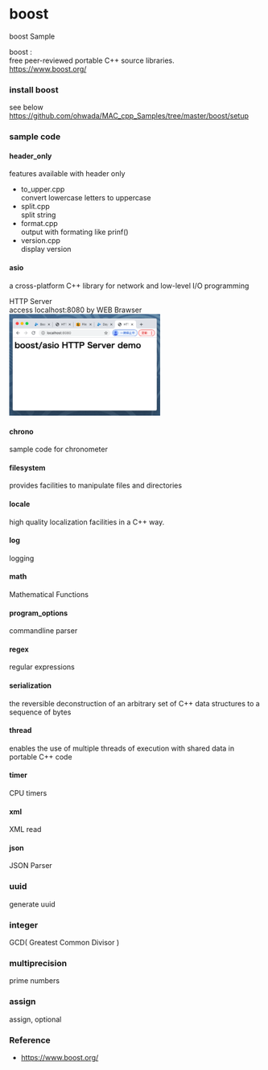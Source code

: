 boost
===============

boost Sample  


boost :  
free peer-reviewed portable C++ source libraries.<br/>
https://www.boost.org/   


###  install boost
see below   
https://github.com/ohwada/MAC_cpp_Samples/tree/master/boost/setup   


###  sample code  

#### header_only  
features available with header only  
- to_upper.cpp  
convert lowercase letters to uppercase  
- split.cpp   
split string   
- format.cpp    
output with formating like prinf()    
- version.cpp   
display version   


#### asio  
a cross-platform C++ library for network and low-level I/O programming   

HTTP Server   
access localhost:8080 by WEB Brawser   
<img src="https://raw.githubusercontent.com/ohwada/MAC_cpp_Samples/master/boost/screenshot/chrome_http_server.png" width="300" />  

#### chrono  
sample code for chronometer   

#### filesystem  
 provides facilities to manipulate files and directories   

#### locale  
high quality localization facilities in a C++ way.    

#### log  
logging   

#### math  
Mathematical Functions   

#### program_options  
commandline parser    

#### regex  
regular expressions  

#### serialization  
the reversible deconstruction of an arbitrary set of C++ data structures to a sequence of bytes   

#### thread  
enables the use of multiple threads of execution with shared data in portable C++ code   

#### timer  
CPU timers    

#### xml  
XML read    

#### json  
JSON Parser    

### uuid  
 generate uuid   

### integer  
GCD( Greatest Common Divisor )  

### multiprecision  
prime numbers  

### assign  
assign, optional  


### Reference  
- https://www.boost.org/  

